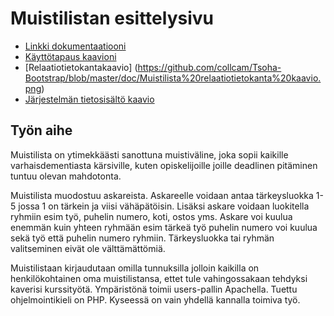 # Muistilistan esittelysivu


* [Linkki dokumentaatiooni](https://github.com/collcam/Tsoha-Bootstrap/blob/master/doc/dokumentaatio.md)
* [Käyttötapaus kaavioni](https://raw.githubusercontent.com/collcam/Tsoha-Bootstrap/master/doc/Tikalabrakäyttö.png)
* [Relaatiotietokantakaavio] (https://github.com/collcam/Tsoha-Bootstrap/blob/master/doc/Muistilista%20relaatiotietokanta%20kaavio.png)
* [Järjestelmän tietosisältö kaavio](https://raw.githubusercontent.com/collcam/Tsoha-Bootstrap/master/doc/Tikalabrakäyttörakenne.png)


## Työn aihe

Muistilista on ytimekkäästi sanottuna muistiväline, joka sopii kaikille varhaisdementiasta kärsiville, kuten opiskelijoille joille deadlinen pitäminen tuntuu olevan mahdotonta.

Muistilista muodostuu askareista. Askareelle voidaan antaa tärkeysluokka 1-5 jossa 1 on tärkein ja viisi vähäpätöisin. Lisäksi askare voidaan luokitella ryhmiin esim työ, puhelin numero, koti, ostos yms. Askare voi kuulua enemmän kuin yhteen ryhmään esim tärkeä työ puhelin numero voi kuulua sekä työ että puhelin numero ryhmiin. Tärkeysluokka tai ryhmän valitseminen eivät ole välttämättömiä.

Muistilistaan kirjaudutaan omilla tunnuksilla jolloin kaikilla on henkilökohtainen oma muistilistansa, ettet tule vahingossakaan tehdyksi kaverisi kurssityötä.
Ympäristönä toimii users-pallin Apachella. Tuettu ohjelmointikieli on PHP. Kyseessä on vain yhdellä kannalla toimiva työ.
